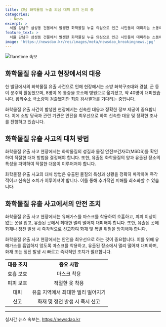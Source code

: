 ```yaml
---
title: 강남 화학물질 누출 의심 대피 조치 논의 중
categories:
  - News
excerpt: >
  서울 강남구 삼성동 건물에서 발생한 화학물질 누출 의심으로 인근 시민들이 대피하는 소동이 있었지만, 정확한 원인은 아직 명확하지 않습니다. 40명의 시민이 대피하고 11명이 목 통증과 메스꺼움을 호소했으나 건강 이상은 없었습니다. 소방당국은 화학물질 누출 여부를 조사했으나 황화수소 극소량만 검출되었고, 추가적인 정밀 조사가 논의 중이라고 밝혔습니다. 현재 최종 검사결과를 기다리고 있는 상황입니다. (150자)
feature_text: >
  서울 강남구 삼성동 건물에서 발생한 화학물질 누출 의심으로 인근 시민들이 대피하는 소동이 있었지만, 정확한 원인은 아직 명확하지 않습니다. 40명의 시민이 대피하고 11명이 목 통증과 메스꺼움을 호소했으나 건강 이상은 없었습니다. 소방당국은 화학물질 누출 여부를 조사했으나 황화수소 극소량만 검출되었고, 추가적인 정밀 조사가 논의 중이라고 밝혔습니다. 현재 최종 검사결과를 기다리고 있는 상황입니다. (150자)
image: 'https://newsdao.kr/res/images/meta/newsdao_breakingnews.jpg'
---
```


<p><img src="https://newsdao.kr/res/images/meta/newsdao_breakingnews.jpg" alt="flaretime 속보" /></p>

<h2 data-ke-size="size26">화학물질 유출 사고 현장에서의 대응</h2>

<p>한 빌딩에서의 화학물질 유출 사건으로 인해 현장에서는 소방 화학구조대와 경찰, 군 등이 분주히 활동했으며, 8명이 목 통증을 호소해 병원으로 옮겨졌고, 약 40명이 대피했습니다. 황화수소 극소량이 검출됐지만 최종 검사결과를 기다리는 중입니다.</p>

<p data-ke-size="size16">화학물질 유출 사건이 발생한 현장에서는 신속한 대응과 정확한 정보 제공이 중요합니다. 이에 소방 당국과 관련 기관은 안전을 최우선으로 하여 신속한 대응 및 정확한 조사를 진행하고 있습니다.</p>

<h2 data-ke-size="size24">화학물질 유출 사고의 대처 방법</h2>

<p>화학물질 유출 사고 현장에서는 화학물질의 성질과 물질 안전보건자료(MSDS)를 확인하여 적절한 대처 방법을 결정해야 합니다. 또한, 유출된 화학물질의 양과 유출된 장소의 특성을 파악하여 적절한 대응이 이루어져야 합니다.</p>

<p data-ke-size="size16">화학물질 유출 사고의 대처 방법은 유출된 물질의 특성과 상황을 정확히 파악하여 즉각적이고 신속한 조치가 이루어져야 합니다. 이를 통해 추가적인 피해를 최소화할 수 있습니다.</p>

<h2 data-ke-size="size24">화학물질 유출 사고에서의 안전 조치</h2>

<p>화학물질 유출 사고 현장에서는 유해가스를 마스크를 착용하여 호흡하고, 피피 이상이 없는 옷을 입고, 유출된 곳에서 최대한 멀리 떨어져 대피해야 합니다. 또한, 유출된 곳에 화재나 정전 발생 시 즉각적으로 신고하여 화재 및 폭발 위험을 방지해야 합니다.</p>

<p data-ke-size="size16">화학물질 유출 사고 현장에서는 안전을 최우선으로 하는 것이 중요합니다. 이를 위해 유해가스를 흡입하지 않도록 마스크를 착용하고, 유출된 장소에서 멀리 떨어져 대피하며, 화재 또는 정전 발생 시 빠르고 즉각적인 조치가 필요합니다.</p>

<table>
  <tr>
    <td style="text-align: center; height: 17px;"><b>대응 조치</b></td>
    <td style="text-align: center; height: 17px;"><b>중요 사항</b></td>
  </tr>
  <tr>
    <td style="text-align: center; height: 17px;">호흡 보호</td>
    <td style="text-align: center; height: 17px;">마스크 착용</td>
  </tr>
  <tr>
    <td style="text-align: center; height: 17px;">피피 보호</td>
    <td style="text-align: center; height: 17px;">적절한 옷 착용</td>
  </tr>
  <tr>
    <td style="text-align: center; height: 17px;">대피</td>
    <td style="text-align: center; height: 17px;">유출 지역에서 최대한 멀리 떨어지기</td>
  </tr>
  <tr>
    <td style="text-align: center; height: 17px;">신고</td>
    <td style="text-align: center; height: 17px;">화재 및 정전 발생 시 즉시 신고</td>
  </tr>
</table>

<hr>
실시간 뉴스 속보는, <a href="https://newsdao.kr" rel="dofollow">https://newsdao.kr</a>


